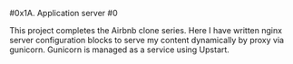 #0x1A. Application server #0


This project completes the Airbnb clone series. Here I have written nginx server configuration blocks to serve my content dynamically by proxy via gunicorn. Gunicorn is managed as a service using Upstart.
